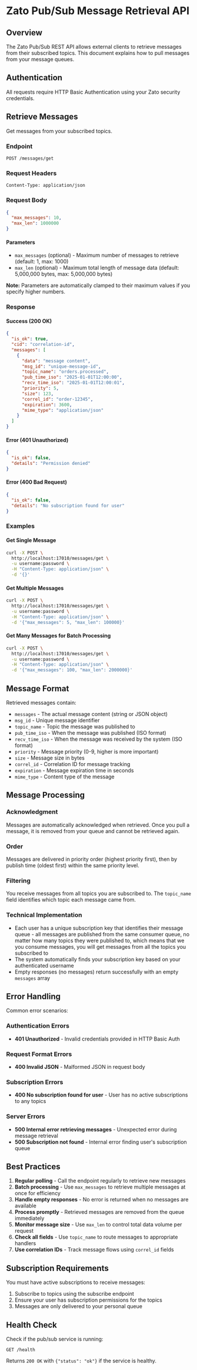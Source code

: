 # Zato Pub/Sub Message Retrieval API

## Overview

The Zato Pub/Sub REST API allows external clients to retrieve messages from their subscribed topics. This document explains how to pull messages from your message queues.

## Authentication

All requests require HTTP Basic Authentication using your Zato security credentials.

## Retrieve Messages

Get messages from your subscribed topics.

### Endpoint
```
POST /messages/get
```

### Request Headers
```
Content-Type: application/json
```

### Request Body
```json
{
  "max_messages": 10,
  "max_len": 1000000
}
```

#### Parameters
- `max_messages` (optional) - Maximum number of messages to retrieve (default: 1, max: 1000)
- `max_len` (optional) - Maximum total length of message data (default: 5,000,000 bytes, max: 5,000,000 bytes)

**Note:** Parameters are automatically clamped to their maximum values if you specify higher numbers.

### Response

#### Success (200 OK)
```json
{
  "is_ok": true,
  "cid": "correlation-id",
  "messages": [
    {
      "data": "message content",
      "msg_id": "unique-message-id",
      "topic_name": "orders.processed",
      "pub_time_iso": "2025-01-01T12:00:00",
      "recv_time_iso": "2025-01-01T12:00:01",
      "priority": 5,
      "size": 123,
      "correl_id": "order-12345",
      "expiration": 3600,
      "mime_type": "application/json"
    }
  ]
}
```

#### Error (401 Unauthorized)
```json
{
  "is_ok": false,
  "details": "Permission denied"
}
```

#### Error (400 Bad Request)
```json
{
  "is_ok": false,
  "details": "No subscription found for user"
}
```

### Examples

#### Get Single Message
```bash
curl -X POST \
  http://localhost:17010/messages/get \
  -u username:password \
  -H "Content-Type: application/json" \
  -d '{}'
```

#### Get Multiple Messages
```bash
curl -X POST \
  http://localhost:17010/messages/get \
  -u username:password \
  -H "Content-Type: application/json" \
  -d '{"max_messages": 5, "max_len": 100000}'
```

#### Get Many Messages for Batch Processing
```bash
curl -X POST \
  http://localhost:17010/messages/get \
  -u username:password \
  -H "Content-Type: application/json" \
  -d '{"max_messages": 100, "max_len": 2000000}'
```

## Message Format

Retrieved messages contain:
- `messages` - The actual message content (string or JSON object)
- `msg_id` - Unique message identifier
- `topic_name` - Topic the message was published to
- `pub_time_iso` - When the message was published (ISO format)
- `recv_time_iso` - When the message was received by the system (ISO format)
- `priority` - Message priority (0-9, higher is more important)
- `size` - Message size in bytes
- `correl_id` - Correlation ID for message tracking
- `expiration` - Message expiration time in seconds
- `mime_type` - Content type of the message

## Message Processing

### Acknowledgment
Messages are automatically acknowledged when retrieved. Once you pull a message, it is removed from your queue and cannot be retrieved again.

### Order
Messages are delivered in priority order (highest priority first), then by publish time (oldest first) within the same priority level.

### Filtering
You receive messages from all topics you are subscribed to. The `topic_name` field identifies which topic each message came from.

### Technical Implementation
- Each user has a unique subscription key that identifies their message queue - all messages are published from the same consumer queue, no matter how many topics they were published to,
  which means that we you consume messages, you will get messages from all the topics you subscribed to
- The system automatically finds your subscription key based on your authenticated username
- Empty responses (no messages) return successfully with an empty `messages` array

## Error Handling

Common error scenarios:

### Authentication Errors
- **401 Unauthorized** - Invalid credentials provided in HTTP Basic Auth

### Request Format Errors
- **400 Invalid JSON** - Malformed JSON in request body

### Subscription Errors
- **400 No subscription found for user** - User has no active subscriptions to any topics

### Server Errors
- **500 Internal error retrieving messages** - Unexpected error during message retrieval
- **500 Subscription not found** - Internal error finding user's subscription queue

## Best Practices

1. **Regular polling** - Call the endpoint regularly to retrieve new messages
2. **Batch processing** - Use `max_messages` to retrieve multiple messages at once for efficiency
3. **Handle empty responses** - No error is returned when no messages are available
4. **Process promptly** - Retrieved messages are removed from the queue immediately
5. **Monitor message size** - Use `max_len` to control total data volume per request
6. **Check all fields** - Use `topic_name` to route messages to appropriate handlers
7. **Use correlation IDs** - Track message flows using `correl_id` fields

## Subscription Requirements

You must have active subscriptions to receive messages:
1. Subscribe to topics using the subscribe endpoint
2. Ensure your user has subscription permissions for the topics
3. Messages are only delivered to your personal queue

## Health Check

Check if the pub/sub service is running:

```
GET /health
```

Returns `200 OK` with `{"status": "ok"}` if the service is healthy.
